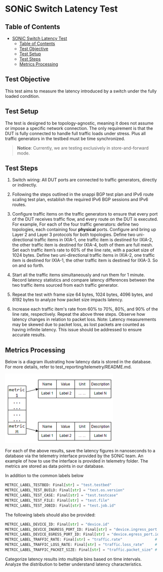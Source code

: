 # SONiC Switch Latency Test

## Table of Contents

- [SONiC Switch Latency Test](#sonic-switch-latency-test)
  - [Table of Contents](#table-of-contents)
  - [Test Objective](#test-objective)
  - [Test Setup](#test-setup)
  - [Test Steps](#test-steps)
  - [Metrics Processing](#metrics-processing)

## Test Objective

This test aims to measure the latency introduced by a switch under the fully loaded condition.

## Test Setup

The test is designed to be topology-agnostic, meaning it does not assume or impose a specific network connection. The only requirement is that the DUT is fully connected to handle full traffic loads under stress. Plus all traffic generators in the testbed must be time synchronized.

> **Notice**: Currently, we are testing exclusively in store-and-forward mode.

## Test Steps

1. Switch wiring: All DUT ports are connected to traffic generators, directly or indirectly.

2. Following the steps outlined in the snappi BGP test plan and IPv6 route scaling test plan, establish the required IPv6 BGP sessions and IPv6 routes.
3. Configure traffic items on the traffic generators to ensure that every port of the DUT receives traffic flow, and every route on the DUT is executed. For example, For each of the four traffic generators: define two topologies, each containing four **physical** ports. Configure and bring up Layer 2 and Layer 3 protocols for both topologies. Define two uni-directional traffic items in IXIA-1, one traffic item is destined for IXIA-2, the other traffic item is destined for IXIA-4, both of them are full mesh. Set each traffic item’s rate to 60% of the line rate, with a packet size of 1024 bytes. Define two uni-directional traffic items in IXIA-2, one traffic item is destined for IXIA-1, the other traffic item is destined for IXIA-3.  So on and so forth.

4. Start all the traffic items simultaneously and run them for 1 minute. Record latency statistics and compare latency differences between the two traffic items sourced from each traffic generator.

5. Repeat the test with frame size 64 bytes, 1024 bytes, 4096 bytes, and 8192 bytes to analyze how packet size impacts latency.

6. Increase each traffic item's rate from 60% to 70%, 80%, and 90% of the line rate, respectively. Repeat the above three steps. Observe how latency changes in relation to packet loss. Note: Latency measurements may be skewed due to packet loss, as lost packets are counted as having infinite latency. This issue should be addressed to ensure accurate results.

## Metrics Processing

Below is a diagram illustrating how latency data is stored in the database. For more details, refer to test_reporting/telemetry/README.md.

![metrics](./datapoints.png)

For each of the above results, save the latency figures in nanoseconds to a database via the telemetry interface provided by the SONiC team. An example of how to use the interface is provided in telemetry folder. The metrics are stored as data points in our database.

In addition to the common labels below

```python
METRIC_LABEL_TESTBED: Final[str] = "test.testbed"
METRIC_LABEL_TEST_BUILD: Final[str] = "test.os.version"
METRIC_LABEL_TEST_CASE: Final[str] = "test.testcase"
METRIC_LABEL_TEST_FILE: Final[str] = "test.file"
METRIC_LABEL_TEST_JOBID: Final[str] = "test.job.id"
```

The following labels should also be provided:

```python
METRIC_LABEL_DEVICE_ID: Final[str] = "device.id"
METRIC_LABEL_DEVICE_INGRESS_PORT_ID: Final[str] = "device.ingress_port.id"
METRIC_LABEL_DEVICE_EGRESS_PORT_ID: Final[str] = "device.egress_port.id"
METRIC_LABEL_TRAFFIC_RATE: Final[str] = "traffic.rate"               # Measured as a percentage of the line rate
METRIC_LABEL_TRAFFIC_LOSS_RATE: Final[str] = "traffic.loss_rate"     # Measured as a percentage of total traffic
METRIC_LABEL_TRAFFIC_PACKET_SIZE: Final[str] = "traffic.packet_size" # Measured in bytes
```

Categorize latency results into multiple bins based on time intervals. Analyze the distribution to better understand latency characteristics.
